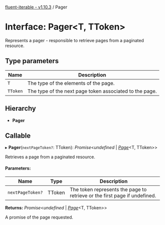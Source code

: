 [fluent-iterable - v1.10.3](../README.md) / Pager

# Interface: Pager<T, TToken\>

Represents a pager - responsible to retrieve pages from a paginated resource.

## Type parameters

Name | Description |
------ | ------ |
`T` | The type of the elements of the page.   |
`TToken` | The type of the next page token associated to the page.    |

## Hierarchy

* **Pager**

## Callable

▸ **Pager**(`nextPageToken?`: TToken): *Promise*<*undefined* \| [*Page*](page.md)<T, TToken\>\>

Retrieves a page from a paginated resource.

#### Parameters:

Name | Type | Description |
------ | ------ | ------ |
`nextPageToken?` | TToken | The token represents the page to retrieve or the first page if undefined.   |

**Returns:** *Promise*<*undefined* \| [*Page*](page.md)<T, TToken\>\>

A promise of the page requested.
